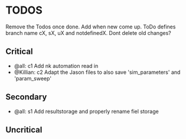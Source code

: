 # TODOS
Remove the Todos once done. Add when new come up. ToDo defines branch name
cX, sX, uX and notdefinedX. Dont delete old changes?
## Critical
- @all: c1 Add nk automation read in
- @Killian: c2 Adapt the Jason files to also save 'sim_parameters' and 'param_sweep'

## Secondary
- @all: s1 Add resultstorage and properly rename fiel storage

## Uncritical
